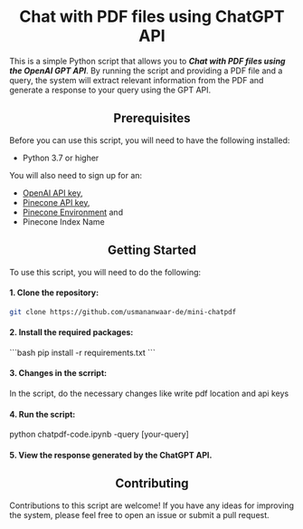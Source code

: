 <h1 align="center">Chat with PDF files using ChatGPT API</h1>

This is a simple Python script that allows you to **_Chat with PDF files using the OpenAI GPT API_**. By running the script and providing a PDF file and a query, the system will extract relevant information from the PDF and generate a response to your query using the GPT API.

<h2 align="center">Prerequisites</h2>

Before you can use this script, you will need to have the following installed:

- Python 3.7 or higher

You will also need to sign up for an:

- [OpenAI API key](https://platform.openai.com/account/api-keys "Visit Website"),
- [Pinecone API key](https://www.pinecone.io/ "Sign up for free and create api"),
- [Pinecone Environment](https://www.pinecone.io/ "Sign up for free and create api") and
- Pinecone Index Name

<h2 align="center">Getting Started</h2>

To use this script, you will need to do the following:

<h4>1. Clone the repository:</h4>

```bash
git clone https://github.com/usmananwaar-de/mini-chatpdf
```

<h4>2. Install the required packages:</h4>
```bash
pip install -r requirements.txt
```

<h4>3. Changes in the scrript:</h4>
   In the script, do the necessary changes like write pdf location and api keys

<h4>4. Run the script:</h4>
python chatpdf-code.ipynb -query [your-query]

<h4>5. View the response generated by the ChatGPT API.</h4>

<h2 align="center">Contributing</h2>

Contributions to this script are welcome! If you have any ideas for improving the system, please feel free to open an issue or submit a pull request.

